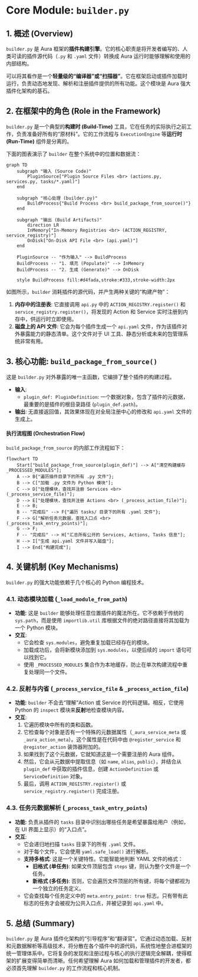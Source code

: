     

# **Core Module: `builder.py`**

## **1. 概述 (Overview)**

`builder.py` 是 Aura 框架的**插件构建引擎**。它的核心职责是将开发者编写的、人类可读的插件源代码（`.py` 和 `.yaml` 文件）转换成 Aura 运行时能够理解和使用的内部结构。

可以将其看作是一个**轻量级的“编译器”或“扫描器”**。它在框架启动或插件加载时运行，负责动态地发现、解析和注册插件提供的所有功能。这个模块是 Aura 强大插件化架构的基石。

## **2. 在框架中的角色 (Role in the Framework)**

`builder.py` 是一个典型的**构建时 (Build-Time)** 工具，它在任务的实际执行之前工作，负责准备好所有的“原材料”。它的工作流程与 `ExecutionEngine` 等**运行时 (Run-Time)** 组件是分离的。

下面的图表演示了 `builder` 在整个系统中的位置和数据流：

```mermaid
graph TD
    subgraph "输入 (Source Code)"
        PluginSource["Plugin Source Files <br> (actions.py, services.py, tasks/*.yaml)"]
    end

    subgraph "核心处理 (builder.py)"
        BuildProcess{"Build Process <br> build_package_from_source()"}
    end

    subgraph "输出 (Build Artifacts)"
        direction LR
        InMemory["In-Memory Registries <br> (ACTION_REGISTRY, service_registry)"]
        OnDisk["On-Disk API File <br> (api.yaml)"]
    end

    PluginSource -- "作为输入" --> BuildProcess
    BuildProcess -- "1. 填充 (Populate)" --> InMemory
    BuildProcess -- "2. 生成 (Generate)" --> OnDisk
    
    style BuildProcess fill:#d4fada,stroke:#333,stroke-width:2px
```

如图所示，`builder` 消耗插件的源代码，并产生两种关键的“构建产物”：
1.  **内存中的注册表**: 它直接调用 `api.py` 中的 `ACTION_REGISTRY.register()` 和 `service_registry.register()`，将发现的 Action 和 Service 实时注册到内存中，供运行时立即使用。
2.  **磁盘上的 API 文件**: 它会为每个插件生成一个 `api.yaml` 文件，作为该插件对外暴露能力的静态清单。这个文件对于 UI 工具、静态分析或未来的包管理系统非常有用。

## **3. 核心功能: `build_package_from_source()`**

这是 `builder.py` 对外暴露的唯一主函数，它编排了整个插件的构建过程。

*   **输入**:
    *   `plugin_def: PluginDefinition`: 一个数据对象，包含了插件的元数据，最重要的是插件的根目录路径 (`plugin_def.path`)。
*   **输出**: 无直接返回值，其效果体现在对全局注册中心的修改和 `api.yaml` 文件的生成上。

#### **执行流程图 (Orchestration Flow)**

`build_package_from_source` 的内部工作流程如下：

```mermaid
flowchart TD
    Start["build_package_from_source(plugin_def)"] --> A["清空构建缓存 _PROCESSED_MODULES"];
    A --> B{"遍历插件目录下的所有 .py 文件"};
    B --> C["加载 .py 文件为 Python 模块"];
    C --> D["处理模块，查找并注册 Services <br> (_process_service_file)"];
    D --> E["处理模块，查找并注册 Actions <br> (_process_action_file)"];
    E --> B;
    B -- "完成后" --> F{"遍历 tasks/ 目录下的所有 .yaml 文件"};
    F --> G["解析任务元数据，查找入口点 <br> (_process_task_entry_points)"];
    G --> F;
    F -- "完成后" --> H["汇总所有公开的 Services, Actions, Tasks 信息"];
    H --> I["生成 api.yaml 文件并写入磁盘"];
    I --> End["构建完成"];
```

## **4. 关键机制 (Key Mechanisms)**

`builder.py` 的强大功能依赖于几个核心的 Python 编程技术。

### **4.1. 动态模块加载 (`_load_module_from_path`)**

*   **功能**: 这是 `builder` 能够处理任意位置插件的魔法所在。它不依赖于传统的 `sys.path`，而是使用 `importlib.util` 库根据文件的绝对路径直接将其加载为一个 Python 模块。
*   **交互**:
    *   它会检查 `sys.modules`，避免重复加载已经存在的模块。
    *   加载成功后，会将新模块添加到 `sys.modules`，以便后续的 `import` 语句可以找到它。
    *   使用 `_PROCESSED_MODULES` 集合作为本地缓存，防止在单次构建流程中重复处理同一个文件。

### **4.2. 反射与内省 (`_process_service_file` & `_process_action_file`)**

*   **功能**: `builder` 不会去“理解”Action 或 Service 的代码逻辑。相反，它使用 Python 的 `inspect` 模块来**反射**地检查模块内容。
*   **交互**:
    1.  它遍历模块中所有的类和函数。
    2.  它检查每个对象是否有一个特殊的元数据属性（`_aura_service_meta` 或 `_aura_action_meta`）。这个属性是在代码中由 `@register_service` 和 `@register_action` 装饰器附加的。
    3.  如果找到了这个元数据，它就知道这是一个需要注册的 Aura 组件。
    4.  然后，它会从元数据中提取信息（如 `name`, `alias`, `public`），并结合从 `plugin_def` 中获取的插件信息，创建 `ActionDefinition` 或 `ServiceDefinition` 对象。
    5.  最后，调用 `ACTION_REGISTRY.register()` 或 `service_registry.register()` 完成注册。

### **4.3. 任务元数据解析 (`_process_task_entry_points`)**

*   **功能**: 负责从插件的 `tasks` 目录中识别出哪些任务是希望暴露给用户（例如，在 UI 界面上显示）的“入口点”。
*   **交互**:
    *   它会递归地扫描 `tasks` 目录下的所有 `.yaml` 文件。
    *   对于每个文件，它会使用 `yaml.safe_load()` 进行解析。
    *   **支持多格式**: 这是一个关键特性。它能智能地判断 YAML 文件的格式：
        *   **旧格式 (单任务)**: 如果文件顶层包含 `steps` 键，则认为整个文件是一个任务。
        *   **新格式 (多任务)**: 否则，它会遍历文件顶层的所有键，将每个键都视为一个独立的任务定义。
    *   它会查找每个任务定义中的 `meta.entry_point: true` 标志。只有带有此标志的任务才会被视为公共入口点，并被记录到 `api.yaml` 中。

## **5. 总结 (Summary)**

`builder.py` 是 Aura 插件化架构的“引导程序”和“翻译官”。它通过动态加载、反射和元数据解析等高级技术，将分散在各个插件中的源代码，系统性地整合进框架的统一管理体系中。它将复杂的发现和注册过程与核心的执行逻辑完全解耦，使得框架的扩展变得简单而清晰。任何希望理解 Aura 如何加载和管理插件的开发者，都必须首先理解 `builder.py` 的工作流程和核心机制。

